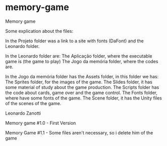 # memory-game
Memory game

Some explication about the files:

In the Projeto folder was a link to a site with fonts (DaFont) and the Leonardo folder.

In the Leonardo folder are:
The Aplicação folder, where the executable game is (the game to play)
The Jogo da memória folder, where the codes are.

In the Jogo da memória folder has the Assets folder, in this folder we has:
The Sprites folder, for the images of the game.
The Slides folder, it has some material of study about the game production.
The Scripts folder has the code about cards, game over and the game control.
The Fonts folder, where have some fonts of the game.
The Scene folder, it has the Unity files of the scenes of the game.


Leonardo Zanotti

Memory game #1.0 -
	First Version

Memory Game #1.1 -
	Some files aren't necessary, so i delete him of the game